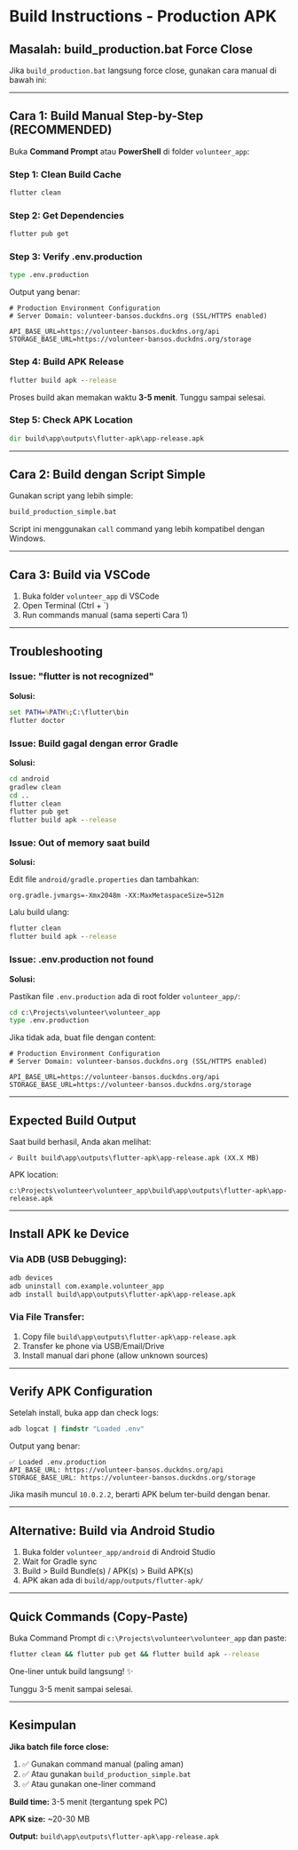 # Build Instructions - Production APK

## Masalah: build_production.bat Force Close

Jika `build_production.bat` langsung force close, gunakan cara manual di bawah ini:

---

## Cara 1: Build Manual Step-by-Step (RECOMMENDED)

Buka **Command Prompt** atau **PowerShell** di folder `volunteer_app`:

### Step 1: Clean Build Cache
```cmd
flutter clean
```

### Step 2: Get Dependencies
```cmd
flutter pub get
```

### Step 3: Verify .env.production
```cmd
type .env.production
```

Output yang benar:
```
# Production Environment Configuration
# Server Domain: volunteer-bansos.duckdns.org (SSL/HTTPS enabled)

API_BASE_URL=https://volunteer-bansos.duckdns.org/api
STORAGE_BASE_URL=https://volunteer-bansos.duckdns.org/storage
```

### Step 4: Build APK Release
```cmd
flutter build apk --release
```

Proses build akan memakan waktu **3-5 menit**. Tunggu sampai selesai.

### Step 5: Check APK Location
```cmd
dir build\app\outputs\flutter-apk\app-release.apk
```

---

## Cara 2: Build dengan Script Simple

Gunakan script yang lebih simple:

```cmd
build_production_simple.bat
```

Script ini menggunakan `call` command yang lebih kompatibel dengan Windows.

---

## Cara 3: Build via VSCode

1. Buka folder `volunteer_app` di VSCode
2. Open Terminal (Ctrl + `)
3. Run commands manual (sama seperti Cara 1)

---

## Troubleshooting

### Issue: "flutter is not recognized"

**Solusi:**
```cmd
set PATH=%PATH%;C:\flutter\bin
flutter doctor
```

### Issue: Build gagal dengan error Gradle

**Solusi:**
```cmd
cd android
gradlew clean
cd ..
flutter clean
flutter pub get
flutter build apk --release
```

### Issue: Out of memory saat build

**Solusi:**

Edit file `android/gradle.properties` dan tambahkan:
```properties
org.gradle.jvmargs=-Xmx2048m -XX:MaxMetaspaceSize=512m
```

Lalu build ulang:
```cmd
flutter clean
flutter build apk --release
```

### Issue: .env.production not found

**Solusi:**

Pastikan file `.env.production` ada di root folder `volunteer_app/`:

```cmd
cd c:\Projects\volunteer\volunteer_app
type .env.production
```

Jika tidak ada, buat file dengan content:
```env
# Production Environment Configuration
# Server Domain: volunteer-bansos.duckdns.org (SSL/HTTPS enabled)

API_BASE_URL=https://volunteer-bansos.duckdns.org/api
STORAGE_BASE_URL=https://volunteer-bansos.duckdns.org/storage
```

---

## Expected Build Output

Saat build berhasil, Anda akan melihat:
```
✓ Built build\app\outputs\flutter-apk\app-release.apk (XX.X MB)
```

APK location:
```
c:\Projects\volunteer\volunteer_app\build\app\outputs\flutter-apk\app-release.apk
```

---

## Install APK ke Device

### Via ADB (USB Debugging):
```cmd
adb devices
adb uninstall com.example.volunteer_app
adb install build\app\outputs\flutter-apk\app-release.apk
```

### Via File Transfer:
1. Copy file `build\app\outputs\flutter-apk\app-release.apk`
2. Transfer ke phone via USB/Email/Drive
3. Install manual dari phone (allow unknown sources)

---

## Verify APK Configuration

Setelah install, buka app dan check logs:

```cmd
adb logcat | findstr "Loaded .env"
```

Output yang benar:
```
✅ Loaded .env.production
API_BASE_URL: https://volunteer-bansos.duckdns.org/api
STORAGE_BASE_URL: https://volunteer-bansos.duckdns.org/storage
```

Jika masih muncul `10.0.2.2`, berarti APK belum ter-build dengan benar.

---

## Alternative: Build via Android Studio

1. Buka folder `volunteer_app/android` di Android Studio
2. Wait for Gradle sync
3. Build > Build Bundle(s) / APK(s) > Build APK(s)
4. APK akan ada di `build/app/outputs/flutter-apk/`

---

## Quick Commands (Copy-Paste)

Buka Command Prompt di `c:\Projects\volunteer\volunteer_app` dan paste:

```cmd
flutter clean && flutter pub get && flutter build apk --release
```

One-liner untuk build langsung! ✨

Tunggu 3-5 menit sampai selesai.

---

## Kesimpulan

**Jika batch file force close:**
1. ✅ Gunakan command manual (paling aman)
2. ✅ Atau gunakan `build_production_simple.bat`
3. ✅ Atau gunakan one-liner command

**Build time:** 3-5 menit (tergantung spek PC)

**APK size:** ~20-30 MB

**Output:** `build\app\outputs\flutter-apk\app-release.apk`
